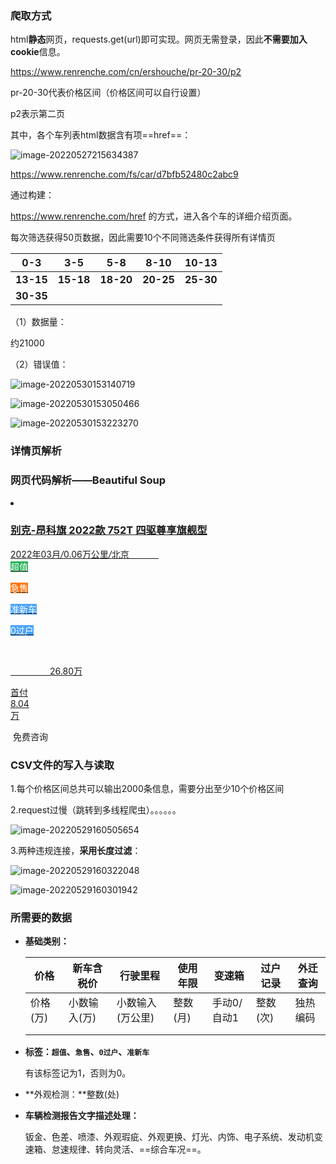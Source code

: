### 爬取方式

html**静态**网页，requests.get(url)即可实现。网页无需登录，因此**不需要加入cookie**信息。

https://www.renrenche.com/cn/ershouche/pr-20-30/p2

pr-20-30代表价格区间（价格区间可以自行设置）

p2表示第二页

其中，各个车列表html数据含有项==href==：

![image-20220527215634387](https://i0.hdslb.com/bfs/album/7d24a6068a6f688e4d484f07cc7abab001e04549.png) 

https://www.renrenche.com/fs/car/d7bfb52480c2abc9

通过构建：

https://www.renrenche.com/href 的方式，进入各个车的详细介绍页面。



每次筛选获得50页数据，因此需要10个不同筛选条件获得所有详情页

| **0-3**   | **3-5**   | **5-8**   | **8-10**  | **10-13** |
| --------- | --------- | --------- | --------- | --------- |
| **13-15** | **15-18** | **18-20** | **20-25** | **25-30** |
| **30-35** |           |           |           |           |

（1）数据量：

约21000

（2）错误值：

![image-20220530153140719](https://i0.hdslb.com/bfs/album/d3dddf1a1f716e35b244ece4139ca28103472716.png) 

![image-20220530153050466](https://i0.hdslb.com/bfs/album/cc7305fde4c3e3baf837950d68b61fbf39f9f857.png) 

![image-20220530153223270](https://i0.hdslb.com/bfs/album/bd3c6da00c89f2fa7a129844ae592c84bd01b1be.png) 





### 详情页解析







### 网页代码解析——Beautiful Soup

</div> </li> <li class="span6 list-item car-item " data-is-near="0" style=""> <a rrc-event-name="position2" rrc-event-param="search" href="/bj/car/bc30f9968ea57da6" data-param-r="c2VhcmNoKzM4NWViNmEwMjJiOGEwMzlmNzgwZTE0NjYyNDU0YzQzKysrJTI2LjglMTY1MzY2MDgzNA==" target="_blank" class="thumbnail" id="list_item_href/bc30f9968ea57da6" data-car-id="bc30f9968ea57da6"> <div class="img-backgound">  </div> <h3 class="rrcttfd28399a15da8398af92b807244ad09de">别克-昂科旗 2022款 752T 四驱尊享旗舰型</h3> <div class="mileage"> <span class="basic rrcttfd28399a15da8398af92b807244ad09de">2022年03月<em class="separator">/</em>0.06万公里<em class="separator">/</em>北京            </span> </div> <div class="mileage-tag-box"> <span class="tags" style="color:#fff;background-color:#27b255;border-color:#27b255">超值

​        </span> <span class="tags" style="color:#fff;background-color:#ff7815;border-color:#ff7815">急售

​        </span> <span class="tags" style="color:#fff;background-color:#4ba4fc;border-color:#4ba4fc">准新车

​        </span> <span class="tags" style="color:#fff;background-color:#4ba4fc;border-color:#4ba4fc">0过户

​        </span> </div> <div class="tags-box"> <div class="price">

                26.80<span>万</span> <span style="font-size: 12px;color: #FF6B23"></span> <div class="down-payment">首付<div class="m-l">8.04</div>万</div> </div> </div> </a> <div class="schedule btn-base btn-wireframe" data-id="bc30f9968ea57da6" data-title="别克-昂科旗 2022款 752T 四驱尊享旗舰型" rrc-event-no-bubble rrc-tel-button="咨询-PC-列表页-1" rrc-event-name="search-carlist-button-免费咨询">

​    免费咨询



### CSV文件的写入与读取

1.每个价格区间总共可以输出2000条信息，需要分出至少10个价格区间

2.request过慢（跳转到多线程爬虫）。。。。。。

![image-20220529160505654](https://i0.hdslb.com/bfs/album/a2dc6f47e80f081f506f488b58e64728fd71ad99.png) 

3.两种违规连接，**采用长度过滤**：

![image-20220529160322048](https://i0.hdslb.com/bfs/album/334dce65c2e2e10362efc87b219fb546352660a5.png) 

![image-20220529160301942](https://i0.hdslb.com/bfs/album/3131f8dc1b336e51c14397682d1b3a3649221423.png) 



### 所需要的数据

- **基础类别：**

  | 价格     | 新车含税价   | 行驶里程         | 使用年限 | 变速箱      | 过户记录 | 外迁查询 |
  | -------- | ------------ | ---------------- | -------- | ----------- | -------- | -------- |
  | 价格(万) | 小数输入(万) | 小数输入(万公里) | 整数(月) | 手动0/自动1 | 整数(次) | 独热编码 |
  |          |              |                  |          |             |          |          |
  |          |              |                  |          |             |          |          |

  

- **标签：`超值`、`急售`、`0过户`、`准新车`**

  有该标签记为1，否则为0。



- **外观检测：**整数(处)



- **车辆检测报告文字描述处理：**

  钣金、色差、喷漆、外观瑕疵、外观更换、灯光、内饰、电子系统、发动机变速箱、怠速规律、转向灵活、==综合车况==。

